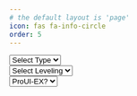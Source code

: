 ```yaml
---
# the default layout is 'page'
icon: fas fa-info-circle
order: 5
---
```

<html>
<body>
<select id="typeSelector">
  <option value="">Select Type</option>
  <option value="GD32">GD32</option>
  <option value="N32">N32</option>
  <option value="427">427</option>
</select>
<br>
<select id="levelingSelector">
  <option value="">Select Leveling</option>
  <option value="BLT">BLT</option>
  <option value="UBL">UBL</option>
  <option value="MM">MM</option>
</select>
<br>
<select id="proUiSelector">
  <option value="">ProUI-EX?</option>
  <option value="yes">Yes</option>
  <option value="no">No</option>
</select>
<br>
<div id="firmwareList">
  <!-- Firmware list will be dynamically populated here -->
</div>
<script>
// Function to fetch firmware data from GitHub releases
const repoOwner = 'classicrocker883';
const repoName = 'MRiscoCProUI';
async function fetchFirmwareData() {
  try {
    const response = await fetch(`https://api.github.com/repos/${repoOwner}/${repoName}/releases/latest`);
    const data = await response.json();
    return data.assets.map(asset => asset.name);
  } catch (error) {
    console.error('Error fetching firmware data:', error);
    return [];
  }
}
// Function to filter firmware based on selection
function filterFirmware() {
  const type = document.getElementById("typeSelector").value;
  const leveling = document.getElementById("levelingSelector").value;
  const proUi = document.getElementById("proUiSelector").value;
  const filteredFirmware = firmwareData.filter(firmware => {
    if (type && !firmware.includes(type)) return false;
    if (leveling && !firmware.includes(leveling)) return false;
    if (proUi === "yes" && !firmware.includes("ProUI-EX")) return false;
    if (proUi === "no" && firmware.includes("ProUI-EX")) return false;
    return true;
  });
  // Display filtered firmware
  const firmwareList = document.getElementById("firmwareList");
  firmwareList.innerHTML = "";
  filteredFirmware.forEach(firmware => {
    const listItem = document.createElement("a");
    listItem.href = `https://github.com/{owner}/{repo}/releases/latest/download/${firmware}`;
    listItem.textContent = firmware;
    listItem.setAttribute("download", firmware);
    firmwareList.appendChild(listItem);
    firmwareList.appendChild(document.createElement("br"));
  });
}
// Event listeners for selectors
document.getElementById("typeSelector").addEventListener("change", filterFirmware);
document.getElementById("levelingSelector").addEventListener("change", filterFirmware);
document.getElementById("proUiSelector").addEventListener("change", filterFirmware);
// Initial fetching and filtering
let firmwareData = [];
fetchFirmwareData().then(data => {
  firmwareData = data;
  filterFirmware();
});
</script>
</body>
</html>